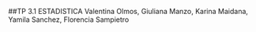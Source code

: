 ##TP 3.1 ESTADISTICA
Valentina Olmos, Giuliana Manzo, Karina Maidana, Yamila Sanchez, Florencia Sampietro
